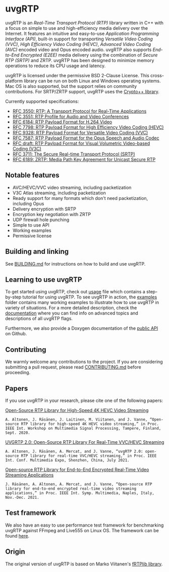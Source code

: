 # uvgRTP

uvgRTP is an *Real-Time Transport Protocol (RTP)* library written in C++ with a focus on simple to use and high-efficiency media delivery over the Internet. It features an intuitive and easy-to-use *Application Programming Interface (API)*, built-in support for transporting *Versatile Video Coding (VVC)*, *High Efficiency Video Coding (HEVC)*, *Advanced Video Coding (AVC)* encoded video and Opus encoded audio. uvgRTP also supports *End-to-End Encrypted (E2EE)* media delivery using the combination of *Secure RTP (SRTP)* and ZRTP. uvgRTP has been designed to minimize memory operations to reduce its CPU usage and latency.

uvgRTP is licensed under the permissive BSD 2-Clause License. This cross-platform library can be run on both Linux and Windows operating systems. Mac OS is also supported, but the support relies on community contributions. For SRTP/ZRTP support, uvgRTP uses the [Crypto++ library](https://www.cryptopp.com/).

Currently supported specifications:
   * [RFC 3550: RTP: A Transport Protocol for Real-Time Applications](https://datatracker.ietf.org/doc/html/rfc3550)
   * [RFC 3551: RTP Profile for Audio and Video Conferences](https://datatracker.ietf.org/doc/html/rfc3551)
   * [RFC 6184: RTP Payload Format for H.264 Video](https://datatracker.ietf.org/doc/html/rfc6184)
   * [RFC 7798: RTP Payload Format for High Efficiency Video Coding (HEVC)](https://datatracker.ietf.org/doc/html/rfc7798)
   * [RFC 9328: RTP Payload Format for Versatile Video Coding (VVC)](https://datatracker.ietf.org/doc/html/rfc9328)
   * [RFC 7587: RTP Payload Format for the Opus Speech and Audio Codec](https://datatracker.ietf.org/doc/html/rfc7587)
   * [RFC draft: RTP Payload Format for Visual Volumetric Video-based Coding (V3C)](https://datatracker.ietf.org/doc/draft-ietf-avtcore-rtp-v3c/)
   * [RFC 3711: The Secure Real-time Transport Protocol (SRTP)](https://datatracker.ietf.org/doc/html/rfc3711)
   * [RFC 6189: ZRTP: Media Path Key Agreement for Unicast Secure RTP](https://datatracker.ietf.org/doc/html/rfc6189)

## Notable features

* AVC/HEVC/VVC video streaming, including packetization
* V3C Atlas streaming, including packetization
* Ready support for many formats which don't need packetization, including Opus
* Delivery encryption with SRTP
* Encryption key negotiation with ZRTP
* UDP firewall hole punching
* Simple to use API
* Working examples
* Permissive license

## Building and linking

See [BUILDING.md](BUILDING.md) for instructions on how to build and use uvgRTP.

## Learning to use uvgRTP

To get started using uvgRTP, check out [usage](USAGE.md) file which contains a step-by-step tutorial for using uvgRTP. To see uvgRTP in action, the [examples](examples) folder contains many working examples to illustrate how to use uvgRTP in variety of situations. For a more detailed description, check the [documentation](docs/README.md) where you can find info on advanced topics and descriptions of all uvgRTP flags.

Furthermore, we also provide a Doxygen documentation of the [public API](https://ultravideo.github.io/uvgRTP/html/index.html) on Github.

## Contributing

We warmly welcome any contributions to the project. If you are considering submitting a pull request, please read [CONTRIBUTING.md](CONTRIBUTING.md) before proceeding.

## Papers

If you use uvgRTP in your research, please cite one of the following papers:

[Open-Source RTP Library for High-Speed 4K HEVC Video Streaming](https://researchportal.tuni.fi/en/publications/open-source-rtp-library-for-high-speed-4k-hevc-video-streaming)

```A. Altonen, J. Räsänen, J. Laitinen, M. Viitanen, and J. Vanne, “Open-source RTP library for high-speed 4K HEVC video streaming,” in Proc. IEEE Int. Workshop on Multimedia Signal Processing, Tampere, Finland, Sept. 2020.```

[UVGRTP 2.0: Open-Source RTP Library For Real-Time VVC/HEVC Streaming](https://researchportal.tuni.fi/en/publications/uvgrtp-20-open-source-rtp-library-for-real-time-vvchevc-streaming)

```A. Altonen, J. Räsänen, A. Mercat, and J. Vanne, “uvgRTP 2.0: open-source RTP library for real-time VVC/HEVC streaming,” in Proc. IEEE Int. Conf. Multimedia Expo, Shenzhen, China, July 2021.```

[Open-source RTP Library for End-to-End Encrypted Real-Time Video Streaming Applications](https://researchportal.tuni.fi/en/publications/open-source-rtp-library-for-end-to-end-encrypted-real-time-video-)

```J. Räsänen, A. Altonen, A. Mercat, and J. Vanne, “Open-source RTP library for end-to-end encrypted real-time video streaming applications,” in Proc. IEEE Int. Symp. Multimedia, Naples, Italy, Nov.-Dec. 2021.```

## Test framework

We also have an easy to use performance test framework for benchmarking uvgRTP against FFmpeg and Live555 on Linux OS. The framework can be found [here](https://github.com/ultravideo/rtp-benchmarks).

## Origin

The original version of uvgRTP is based on Marko Viitanen's [fRTPlib library](https://github.com/fador/fRTPlib).
